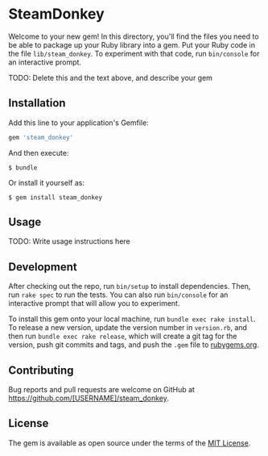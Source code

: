 # SteamDonkey

Welcome to your new gem! In this directory, you'll find the files you need to be able to package up your Ruby library into a gem. Put your Ruby code in the file `lib/steam_donkey`. To experiment with that code, run `bin/console` for an interactive prompt.

TODO: Delete this and the text above, and describe your gem

## Installation

Add this line to your application's Gemfile:

```ruby
gem 'steam_donkey'
```

And then execute:

    $ bundle

Or install it yourself as:

    $ gem install steam_donkey

## Usage

TODO: Write usage instructions here

## Development

After checking out the repo, run `bin/setup` to install dependencies. Then, run `rake spec` to run the tests. You can also run `bin/console` for an interactive prompt that will allow you to experiment.

To install this gem onto your local machine, run `bundle exec rake install`. To release a new version, update the version number in `version.rb`, and then run `bundle exec rake release`, which will create a git tag for the version, push git commits and tags, and push the `.gem` file to [rubygems.org](https://rubygems.org).

## Contributing

Bug reports and pull requests are welcome on GitHub at https://github.com/[USERNAME]/steam_donkey.


## License

The gem is available as open source under the terms of the [MIT License](http://opensource.org/licenses/MIT).

